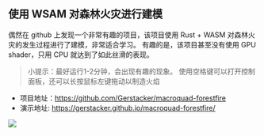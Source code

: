 ## 使用 WSAM 对森林火灾进行建模
偶然在 github 上发现一个非常有趣的项目，该项目使用 Rust + WASM 对森林火灾的发生过程进行了建模，非常适合学习。 有趣的是，该项目甚至没有使用 GPU shader，只用 CPU 就达到了如此丝滑的表现。

> 小提示：最好运行1-2分钟，会出现有趣的现象。 使用空格键可以打开控制面板，还可以长按鼠标左键拖动以制造火焰

- 项目地址：https://github.com/Gerstacker/macroquad-forestfire
- 演示地址: https://gerstacker.github.io/macroquad-forestfire/


<img src="https://pic4.zhimg.com/80/v2-20eaf16caa2ec02651b4912d93a75dab_1440w.jpg" />